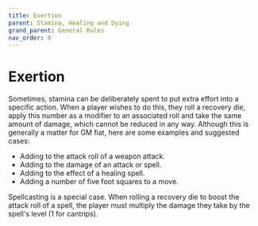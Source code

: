 ```yaml
---
title: Exertion
parent: Stamina, Healing and Dying
grand_parent: General Rules
nav_order: 8
---
```


# Exertion
Sometimes, stamina can be deliberately spent to put extra effort into a specific action. When a player wishes to do this, they roll a recovery die, apply this number as a modifier to an associated roll and take the same amount of damage, which cannot be reduced in any way. Although this is generally a matter for GM fiat, here are some examples and suggested cases:
* Adding to the attack roll of a weapon attack.
* Adding to the damage of an attack or spell.
* Adding to the effect of a healing spell.
* Adding a number of five foot squares to a move.

Spellcasting is a special case. When rolling a recovery die to boost the attack roll of a spell, the player must multiply the damage they take by the spell's level (1 for cantrips).
